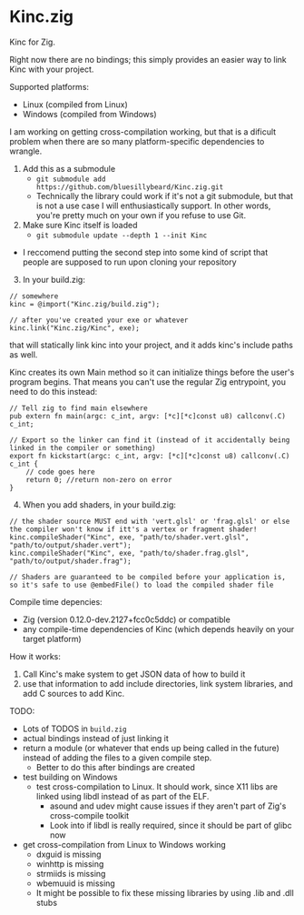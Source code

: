 # Kinc.zig

Kinc for Zig.

Right now there are no bindings; this simply provides an easier way to link Kinc with your project.

Supported platforms:
- Linux (compiled from Linux)
- Windows (compiled from Windows)

I am working on getting cross-compilation working, but that is a dificult problem when there are so many platform-specific dependencies to wrangle.

1. Add this as a submodule
    - `git submodule add https://github.com/bluesillybeard/Kinc.zig.git`
    - Technically the library could work if it's not a git submodule, but that is not a use case I will enthusiastically support. In other words, you're pretty much on your own if you refuse to use Git.
2. Make sure Kinc itself is loaded
    - `git submodule update --depth 1 --init Kinc`

- I reccomend putting the second step into some kind of script that people are supposed to run upon cloning your repository

3. In your build.zig:

```
// somewhere
kinc = @import("Kinc.zig/build.zig");

// after you've created your exe or whatever
kinc.link("Kinc.zig/Kinc", exe);
```
that will statically link kinc into your project, and it adds kinc's include paths as well.

Kinc creates its own Main method so it can initialize things before the user's program begins.
That means you can't use the regular Zig entrypoint, you need to do this instead:
```
// Tell zig to find main elsewhere
pub extern fn main(argc: c_int, argv: [*c][*c]const u8) callconv(.C) c_int;

// Export so the linker can find it (instead of it accidentally being linked in the compiler or something)
export fn kickstart(argc: c_int, argv: [*c][*c]const u8) callconv(.C) c_int {
    // code goes here
    return 0; //return non-zero on error
}
```

4. When you add shaders, in your build.zig:

```zig
// the shader source MUST end with 'vert.glsl' or 'frag.glsl' or else the compiler won't know if itt's a vertex or fragment shader!
kinc.compileShader("Kinc", exe, "path/to/shader.vert.glsl", "path/to/output/shader.vert");
kinc.compileShader("Kinc", exe, "path/to/shader.frag.glsl", "path/to/output/shader.frag");

// Shaders are guaranteed to be compiled before your application is, so it's safe to use @embedFile() to load the compiled shader file
```

Compile time depencies:
- Zig (version 0.12.0-dev.2127+fcc0c5ddc) or compatible
- any compile-time dependencies of Kinc (which depends heavily on your target platform)

How it works:
1. Call Kinc's make system to get JSON data of how to build it
2. use that information to add include directories, link system libraries, and add C sources to add Kinc.

TODO:
- Lots of TODOS in `build.zig`
- actual bindings instead of just linking it
- return a module (or whatever that ends up being called in the future) instead of adding the files to a given compile step.
    - Better to do this after bindings are created
- test building on Windows
    - test cross-compilation to Linux. It should work, since X11 libs are linked using libdl instead of as part of the ELF.
        - asound and udev might cause issues if they aren't part of Zig's cross-compile toolkit
        - Look into if libdl is really required, since it should be part of glibc now
- get cross-compilation from Linux to Windows working
    - dxguid is missing
    - winhttp is missing
    - strmiids is missing
    - wbemuuid is missing
    - It might be possible to fix these missing libraries by using .lib and .dll stubs